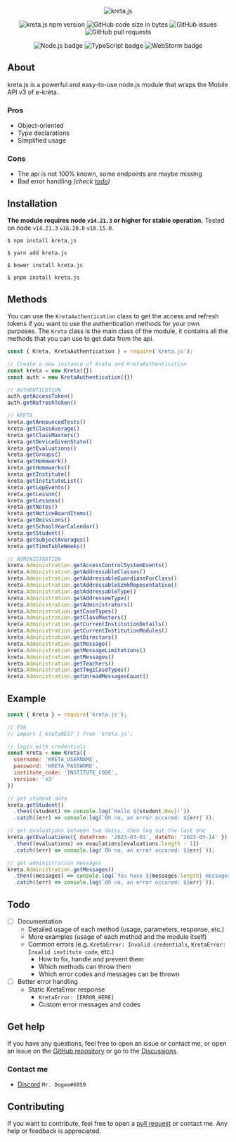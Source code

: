<div align="center">
  <p>
    <img src="https://i.imgur.com/Zz8viJd.png" alt="kreta.js" title="kreta.js" />
  </p>
  <p>
    <img alt="kreta.js npm version" src="https://img.shields.io/npm/v/kreta.js?style=for-the-badge&logo=npm&logoColor=fff&color=C12419" />
    <img alt="GitHub code size in bytes" src="https://img.shields.io/github/languages/code-size/blazsmaster/kreta.js?style=for-the-badge" />
    <img alt="GitHub issues" src="https://img.shields.io/github/issues/blazsmaster/kreta.js?style=for-the-badge" />
    <img alt="GitHub pull requests" src="https://img.shields.io/github/issues-pr/blazsmaster/kreta.js?style=for-the-badge" />
  </p>
  <p>
    <img alt="Node.js badge" src="https://img.shields.io/badge/Node.js-none?style=for-the-badge&logo=node.js&logoColor=white&color=339933" />
    <img alt="TypeScript badge" src="https://img.shields.io/badge/TypeScript-none?style=for-the-badge&logo=typescript&logoColor=white&color=3178C6" />
    <img alt="WebStorm badge" src="https://img.shields.io/badge/WebStorm-none?style=for-the-badge&logo=webstorm&logoColor=white&color=000000" />
  </p>
</div>

## About

kreta.js is a powerful and easy-to-use node.js module that wraps the Mobile API v3 of e-kréta.

### Pros

- Object-oriented
- Type declarations
- Simplified usage

### Cons

- The api is not 100% known, some endpoints are maybe missing
- Bad error handling *(check [todo](#todo))*

## Installation

**The module requires node `v14.21.3` or higher for stable operation.**
Tested on node `v14.21.3` `v16.20.0` `v18.15.0`.

```shell
$ npm install kreta.js
```

```shell
$ yarn add kreta.js
```

```shell
$ bower install kreta.js
```

```shell
$ pnpm install kreta.js
```

## Methods

You can use the `KretaAuthentication` class to get the access and refresh tokens if you want to use the authentication methods for your own
purposes. The `Kreta` class is the main class of the module, it contains all the methods that you can use to get data from the api.

```javascript
const { Kreta, KretaAuthentication } = require('kreta.js');

// Create a new instance of Kreta and KretaAuthentication
const kreta = new Kreta({})
const auth = new KretaAuthentication({})

// AUTHENTICATION
auth.getAccessToken()
auth.getRefreshToken()

// KRETA
kreta.getAnnouncedTests()
kreta.getClassAverage()
kreta.getClassMasters()
kreta.getDeviceGivenState()
kreta.getEvaluations()
kreta.getGroups()
kreta.getHomework()
kreta.getHomeworks()
kreta.getInstitute()
kreta.getInstituteList()
kreta.getLepEvents()
kreta.getLesson()
kreta.getLessons()
kreta.getNotes()
kreta.getNoticeBoardItems()
kreta.getOmissions()
kreta.getSchoolYearCalendar()
kreta.getStudent()
kreta.getSubjectAverages()
kreta.getTimeTableWeeks()

// ADMINISTRATION
kreta.Administration.getAccessControlSystemEvents()
kreta.Administration.getAddressableClasses()
kreta.Administration.getAddressableGuardiansForClass()
kreta.Administration.getAddressableSzmkRepesentative()
kreta.Administration.getAddressableType()
kreta.Administration.getAddresseeType()
kreta.Administration.getAdministrators()
kreta.Administration.getCaseTypes()
kreta.Administration.getClassMasters()
kreta.Administration.getCurrentInstitutionDetails()
kreta.Administration.getCurrentInstitutionModules()
kreta.Administration.getDirectors()
kreta.Administration.getMessage()
kreta.Administration.getMessageLimitations()
kreta.Administration.getMessages()
kreta.Administration.getTeachers()
kreta.Administration.getTmgiCaseTypes()
kreta.Administration.getUnreadMessagesCount()
```

## Example

```javascript
const { Kreta } = require('kreta.js');

// ES6
// import { KretaREST } from 'kreta.js';

// login with credentials
const kreta = new Kreta({
  username: 'KRETA_USERNAME',
  password: 'KRETA_PASSWORD',
  institute_code: 'INSTITUTE_CODE',
  version: 'v3'
})

// get student data
kreta.getStudent()
  .then((student) => console.log(`Hello ${student.Nev}!`))
  .catch((err) => console.log(`Oh no, an error occured: ${err}`));

// get evaluations between two dates, then log out the last one
kreta.getEvaluations({ dateFrom: '2023-03-01', dateTo: '2023-03-14' })
  .then((evaluations) => evaulations[evaluations.length - 1])
  .catch((err) => console.log(`Oh no, an error occured: ${err}`));

// get administration messages
kreta.Administration.getMessages()
  .then((messages) => console.log(`You have ${messages.length} messages total!`))
  .catch((err) => console.log(`Oh no, an error occured: ${err}`));
```

## Todo

- [ ] Documentation
    - Detailed usage of each method (usage, parameters, response, etc.)
    - More examples (usage of each method and the module itself)
    - Common errors (e.g. `KretaError: Invalid credentials`, `KretaError: Invalid institute code`, etc.)
        - How to fix, handle and prevent them
        - Which methods can throw them
        - Which error codes and messages can be thrown
- [ ] Better error handling
    - Static KretaError response
        - `KretaError: [ERROR_HERE]`
        - Custom error messages and codes

## Get help

If you have any questions, feel free to open an issue or contact me, or open an issue on
the [GitHub repository](https://github.com/blazsmaster/kreta.js/issues/new/choose) or go to
the [Discussions](https://github.com/blazsmaster/kreta.js/discussions).

### Contact me

- [Discord](https://discord.com/channels/@me/688486778117816383) `Mr. Dogee#6959`

## Contributing

If you want to contribute, feel free to open a [pull request](https://github.com/blazsmaster/kreta.js/pulls) or contact me. Any help or
feedback is appreciated.
